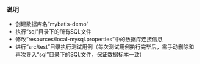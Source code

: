 ### 说明
* 创建数据库名“mybatis-demo”
* 执行“sql”目录下的所有SQL文件
* 修改“resources/local-mysql.properties”中的数据库连接信息
* 进行“src/test”目录执行测试用例（每次测试用例执行完毕后，需手动删除和再次导入“sql”目录下的SQL文件，保证数据标本一致）
